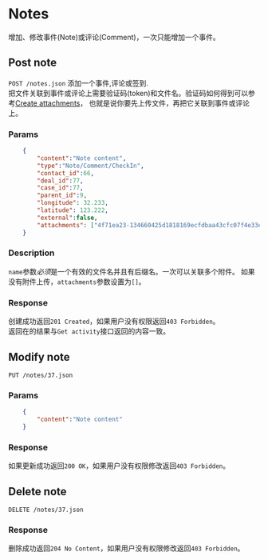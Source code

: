 # Notes
增加、修改事件(Note)或评论(Comment)，一次只能增加一个事件。

## Post note
`POST /notes.json` 添加一个事件,评论或签到.  
把文件关联到事件或评论上需要验证码(token)和文件名。验证码如何得到可以参考[Create attachments](https://github.com/yuanping/workxp-api/blob/master/sections/attachments.md)，
也就是说你要先上传文件，再把它关联到事件或评论上。

### Params

```json
	{    
		"content":"Note content",
		"type":"Note/Comment/CheckIn",
		"contact_id":66,
		"deal_id":77,
		"case_id":77,
		"parent_id":9,
		"longitude": 32.233,
		"latitude": 123.222,
		"external":false,
		"attachments": ["4f71ea23-134660425d1818169ecfdbaa43cfc07f4e33ef4c"]
	}	
```

### Description
`name`参数*必须*是一个有效的文件名并且有后缀名。一次可以关联多个附件。
如果没有附件上传，`attachments`参数设置为`[]`。

### Response
创建成功返回`201 Created`，如果用户没有权限返回`403 Forbidden`。  
返回在的结果与`Get activity`接口返回的内容一致。

## Modify note
`PUT /notes/37.json`

### Params

```json
	{
		"content":"Note content"
	}
```


### Response
如果更新成功返回`200 OK`，如果用户没有权限修改返回`403 Forbidden`。

## Delete note
`DELETE /notes/37.json`

### Response
删除成功返回`204 No Content`，如果用户没有权限修改返回`403 Forbidden`。

